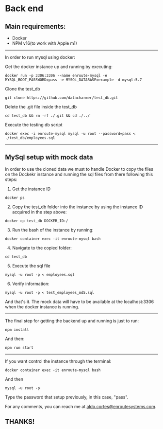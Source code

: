 # Back end

## Main requirements:

- Docker
- NPM v16(to  work with Apple m1)

***

In order to run mysql using docker:

Get the docker instance up and running by executing:
```
docker run -p 3306:3306 --name enroute-mysql -e MYSQL_ROOT_PASSWORD=pass -e MYSQL_DATABASE=example -d mysql:5.7
```

Clone the test_db
```
git clone https://github.com/datacharmer/test_db.git
```

Delete the .git file inside the test_db
```
cd test_db && rm -rf ./.git && cd ./../
```
Execute the testing db script
```
docker exec -i enroute-mysql mysql -u root --password=pass < ./test_db/employees.sql
```

*** 

## MySql setup with mock data
In order to use the cloned data we must to handle Docker to copy the files on the Dockekr instance and running the sql files from there following this steps:

1) Get the instance ID
```
docker ps
```

2) Copy the test_db folder into the instance by using the instance ID acquired in the step above:
```
docker cp test_db DOCKER_ID:/ 
```

3) Run the bash of the instance by running:
```
docker container exec -it enroute-mysql bash
```

4) Navigate to the copied folder:
```
cd test_db
```
5) Execute the sql  file
```
mysql -u root -p < employees.sql
```
6) Verify information:
```
mysql -u root -p < test_employees_md5.sql 
```

And that's it. The mock data will have to be available at the localhost:3306 when the docker instance is running.
*** 

The final step for getting the backend up and running is just to run:

```
npm install
```

And then:
```
npm run start
```


*****
If you want control the instance through the terminal:
```
docker container exec -it enroute-mysql bash
```

And then
```
mysql -u root -p
````

Type the password that setup previously, in this case, "pass".



For any comments, you can reach me at [aldo.cortes@enroutesystems.com](mailto:aldo.cortes@enroutesystems.com).


## THANKS!